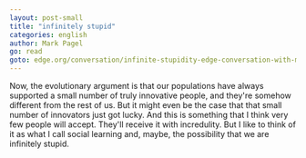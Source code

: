 ```yaml
---
layout: post-small
title: "infinitely stupid"
categories: english
author: Mark Pagel
go: read
goto: edge.org/conversation/infinite-stupidity-edge-conversation-with-mark-pagel
---
```

Now, the evolutionary argument is that our populations have always supported a small number of truly innovative people, and they're somehow different from the rest of us. But it might even be the case that that small number of innovators just got lucky. And this is something that I think very few people will accept. They'll receive it with incredulity. But I like to think of it as what I call social learning and, maybe, the possibility that we are infinitely stupid.

